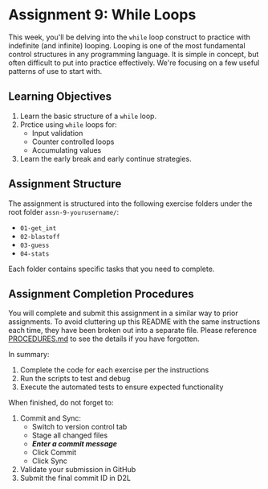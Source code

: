 # Assignment 9: While Loops

This week, you'll be delving into the `while` loop construct to practice with
indefinite (and infinite) looping. Looping is one of the most fundamental
control structures in any programming language. It is simple in concept, but
often difficult to put into practice effectively. We're focusing on a few useful
patterns of use to start with.

## Learning Objectives

1. Learn the basic structure of a `while` loop.
2. Prctice using `while` loops for:
   - Input validation
   - Counter controlled loops
   - Accumulating values
3. Learn the early break and early continue strategies.

## Assignment Structure

The assignment is structured into the following exercise folders under the root
folder `assn-9-yourusername/`:

- `01-get_int`
- `02-blastoff`
- `03-guess`
- `04-stats`

Each folder contains specific tasks that you need to complete.

## Assignment Completion Procedures

You will complete and submit this assignment in a similar way to prior
assignments. To avoid cluttering up this README with the same instructions each
time, they have been broken out into a separate file. Please reference
[PROCEDURES.md](PROCEDURES.md) to see the details if you have forgotten.

In summary:

  1. Complete the code for each exercise per the instructions
  2. Run the scripts to test and debug
  3. Execute the automated tests to ensure expected functionality

When finished, do not forget to:

1. Commit and Sync:
    - Switch to version control tab
    - Stage all changed files
    - _**Enter a commit message**_
    - Click Commit
    - Click Sync
2. Validate your submission in GitHub
3. Submit the final commit ID in D2L
